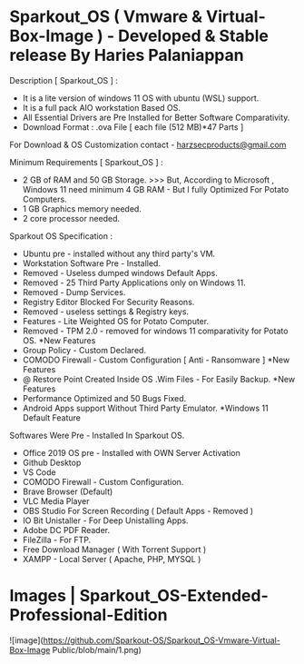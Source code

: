 # Sparkout_OS ( Vmware & Virtual-Box-Image ) - Developed & Stable release By Haries Palaniappan

Description [ Sparkout_OS ] : 

  * It is a lite version of windows 11 OS with ubuntu (WSL) support.
  * It is a full pack AIO workstation Based OS.
  * All Essential Drivers are Pre Installed for Better Software Comparativity.
  * Download Format : .ova File [ each file (512 MB)*47 Parts ]

  
For Download & OS Customization
contact - harzsecproducts@gmail.com


Minimum Requirements [ Sparkout_OS ] : 

  * 2 GB of RAM and 50 GB Storage. >>> But, According to Microsoft , Windows 11 need minimum 4 GB RAM - But I fully Optimized For Potato Computers.
  * 1 GB Graphics memory needed.
  * 2 core processor needed.
 
Sparkout OS Specification : 
 
  * Ubuntu pre - installed without any third party's VM.
  * Workstation Software Pre - Installed.
  * Removed - Useless dumped windows Default Apps.
  * Removed - 25 Third Party Applications only on Windows 11.
  * Removed - Dump Services.
  * Registry Editor Blocked For Security Reasons.
  * Removed - useless settings & Registry keys.
  * Features - Lite Weighted OS for Potato Computer.
  * Removed - TPM 2.0 - removed for windows 11 comparativity for Potato OS.   *New Features
  * Group Policy - Custom Declared.
  * COMODO Firewall  - Custom Configuration [ Anti - Ransomware ]             *New Features
  * @ Restore Point Created Inside OS .Wim Files - For Easily Backup.         *New Features
  * Performance Optimized and 50 Bugs Fixed.
  * Android Apps support Without Third Party Emulator.                         *Windows 11 Default Feature

Softwares Were Pre - Installed In Sparkout OS.

  * Office 2019 OS pre - Installed with OWN Server Activation
  * Github Desktop
  * VS Code
  * COMODO Firewall - Custom Configuration.
  * Brave Browser (Default)
  * VLC Media Player
  * OBS Studio For Screen Recording ( Default Apps - Removed )
  * IO Bit Unistaller - For Deep Unistalling Apps.
  * Adobe DC PDF Reader.
  * FileZilla - For FTP.
  * Free Download Manager ( With Torrent Support ) 
  * XAMPP - Local Server ( Apache, PHP, MYSQL )
  
# Images | Sparkout_OS-Extended-Professional-Edition

![image](https://github.com/Sparkout-OS/Sparkout_OS-Vmware-Virtual-Box-Image
Public/blob/main/1.png)  
